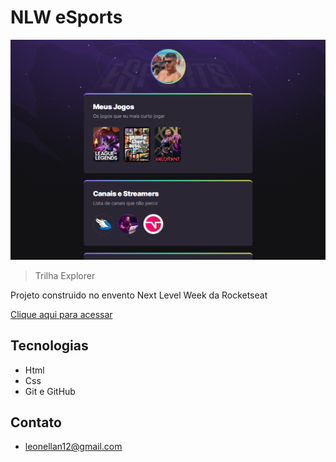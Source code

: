 # NLW eSports 

![preview](./.github/preview.png)

> Trilha Explorer

Projeto construido no envento Next Level Week da Rocketseat

[Clique aqui para acessar](https://leon-ellan.github.io/nlw-sports/)

## Tecnologias

- Html
- Css
- Git e GitHub

## Contato

- leonellan12@gmail.com